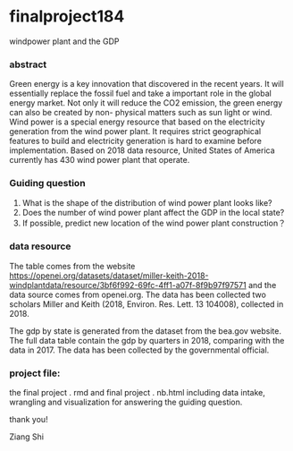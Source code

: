 # finalproject184
windpower plant and the GDP
### abstract
Green energy is a key innovation that discovered in the recent years. It will essentially replace the fossil fuel and take a important role in the global energy market. Not only it will reduce the CO2 emission, the green energy can also be created by non- physical matters such as sun light or wind. Wind power is a special energy resource that based on the electricity generation from the wind power plant. It requires strict geographical features to build and electricity generation is hard to examine before implementation. Based on 2018 data resource, United States of America currently has 430 wind power plant that operate. 

### Guiding question 
1. What is the shape of the distribution of wind power plant looks like? 
2. Does the number of wind power plant affect the GDP in the local state?
3. If possible, predict new location of the wind power plant construction？

### data resource
The table comes from the website https://openei.org/datasets/dataset/miller-keith-2018-windplantdata/resource/3bf6f992-69fc-4ff1-a07f-8f9b97f97571
and the data source comes from openei.org.
The data has been collected two scholars Miller and Keith (2018, Environ. Res. Lett. 13 104008), collected in 2018.

The gdp by state is generated from the dataset from the bea.gov website. The full data table contain the gdp by quarters in 2018, comparing with the data in 2017. The data has been collected by the governmental official. 

### project file:
the final project . rmd and final project . nb.html including data intake, wrangling and visualization for answering the guiding question. 

thank you!

Ziang Shi
